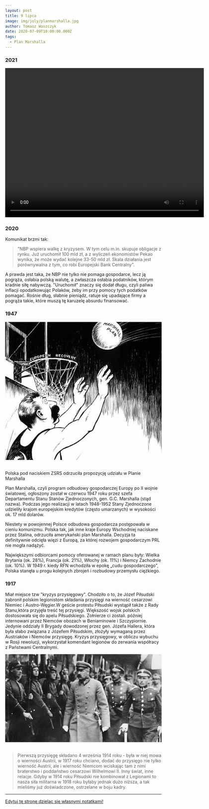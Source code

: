 ```yaml
---
layout: post
title: 9 lipca
image: img/july/planmarshalla.jpg
author: Tomasz Waszczyk
date: 2020-07-09T10:00:00.000Z
tags:
  - Plan Marshalla
---
```


### 2021

<video width="640" height="480" controls>
  <source src="./movies/july/elitapolska.mp4" type="video/mp4">
Your browser does not support the video tag.
</video>

### 2020

Komunikat brzmi tak:

> "NBP wspiera walkę z kryzysem. W tym celu m.in. skupuje obligacje z rynku. Już uruchomił 100 mld zł, a z wyliczeń ekonomistów Pekao wynika, że może wydać kolejne 33-50 mld zł. Skala działania jest porównywalna z tym, co robi Europejski Bank Centralny".

A prawda jest taka, że NBP nie tylko nie pomaga gospodarce, lecz ją pogrąża, osłabia polską walutę, a zwłaszcza osłabia podatników, którym kradnie siłę nabywczą. "Uruchomił" znaczy się dodał długu, czyli paliwa inflacji opodatkowując Polaków, żeby im przy pomocy tych podatków pomagać. Rośnie dług, słabnie pieniądz, ratuje się upadające firmy a pogrąża takie, które muszą tę karuzelę absurdu finansować.

### 1947

<img src="./img/july/planmarshalla.jpg"><br><br>

Polska pod naciskiem ZSRS odrzuciła propozycję udziału w Planie Marshalla

Plan Marshalla, czyli program odbudowy gospodarczej Europy po II wojnie światowej, ogłoszony został w czerwcu 1947 roku przez szefa Departamentu Stanu Stanów Zjednoczonych, gen. G.C. Marshalla (stąd nazwa). Podczas jego realizacji w latach 1948-1952 Stany Zjednoczone udzieliły krajom europejskim kredytów (często umarzanych) w wysokości ok. 17 mld dolarów.

Niestety w powojennej Polsce odbudowa gospodarcza postępowała w cieniu komunizmu. Polska tak, jak inne kraje Europy Wschodniej naciskane przez Stalina, odrzuciła amerykański plan Marshalla. Decyzja ta definitywnie odcięła więzi z Europą, za której rozwojem gospodarczym PRL nie mogła nadążyć.

Największymi odbiorcami pomocy oferowanej w ramach planu były: Wielka Brytania (ok. 28%), Francja (ok. 21%), Włochy (ok. 11%) i Niemcy Zachodnie (ok. 10%). W 1949 r. kiedy RFN wchodziła w epokę „cudu gospodarczego”, Polska stanęła u progu kolejnych zbrojeń i rozbudowy przemysłu ciężkiego.

### 1917

Miał miejsce tzw "kryzys przysięgowy".
Chodziło o to, że Józef Piłsudski zabronił polskim legionistom składania przysięgi na wierność cesarzowi Niemiec i Austro-Węgier.W geście protestu Piłsudski wystąpił także z Rady Stanu,która przyjęła treść tej przysięgi. Większość wojsk polskich dostosowała się do apelu Piłsudskiego. Żołnierze ci zostali. później internowani przez Niemców obozach w Beniaminowie i Szczypiornie. Jedynie oddziały II Brygady dowodzonej przez gen. Józefa Hallera, która była słabo związana z Józefem Piłsudskim, złożyły wymaganą przez Austriaków i Niemców przysięgę.
Kryzys przysięgowy, w obliczu wybuchu w Rosji rewolucji, wykorzystał komendant legionów do zerwania współracy z Państwami Centralnymi.

<img src="./img/july/kryzysprzysiegowy.jpg"><br><br>

> Pierwszą przysięgę składano 4 września 1914 roku - była w niej mowa o wierności Austrii, w 1917 roku chciano, dodać do przysięgo nie tylko wierność Austrii, ale i wierność Niemcom wciskając tam z nimi braterstwo i poddaństwo cesarzowi Wilhelmowi II. Inny świat, inne relacje. Gdyby w 1914 roku Piłsudski nie kombinował z Legionami to nasza siła militarna w 1918 roku byłaby jednak dużo niższa, a tak mieliśmy już doświadczone, ostrzelane w boju kadry.

---

<a href="https://github.com/TomaszWaszczyk/historia.waszczyk.com/edit/master/src/content/july-9.md" target="_blank">Edytuj tę stronę dzieląc się własnymi notatkami!</a>
